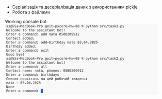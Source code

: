 - Серіалізація та десеріалізація даних з використанням pickle
- Робота з файлами

Working console bot:
![Screenshot 2025-03-30 at 22.37.18](Screenshot%202025-03-30%20at%2022.37.18.png)
